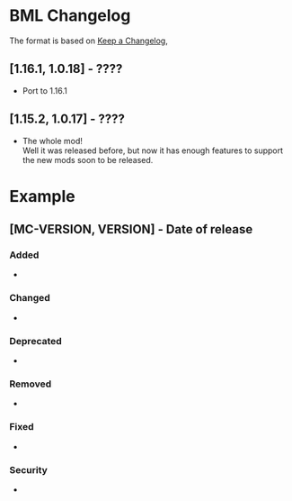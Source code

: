 # BML Changelog
The format is based on [Keep a Changelog](https://keepachangelog.com/en/1.0.0/),

## [1.16.1, 1.0.18] - ????
- Port to 1.16.1

## [1.15.2, 1.0.17] - ????
- The whole mod!  
Well it was released before, but now it has enough features to support the new mods soon to be released.

# Example
## [MC-VERSION, VERSION] - Date of release
### Added
- 
### Changed
- 
### Deprecated
- 
### Removed
- 
### Fixed
- 
### Security
- 